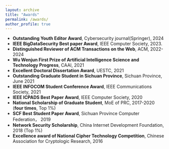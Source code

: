 ```yaml
---
layout: archive
title: "Awards"
permalink: /awards/
author_profile: true
---
```


* **Outstanding Youth Editor Award**, Cybersecurity journal(Springer), 2024
* **IEEE BigDataSecurity Best paper Award**, IEEE Computer Society, 2023.
* **Distinguished Reviewer of ACM Transactions on the Web**, ACM, 2022-2024
* **Wu Wenjun First Prize of Artificial Intelligence Science and Technology Progress**, CAAI, 2021
* **Excellent Doctoral Dissertation Award**,  UESTC, 2021
* **Outstanding Graduate Student in Sichuan Province**, Sichuan Province, June 2021
* **IEEE INFOCOM Student Conference Award**, IEEE Communications Society, 2021
* **IEEE ICPADS Best Paper Award**, IEEE Computer Society, 2020
* **National Scholarship of Graduate Student**, MoE of PRC, 2017-2020 (**four times**, Top 1%)
* **SCF Best Student Paper Award**, Sichuan Province Computer Federation， 2019
* **Network Security Scholarship**, China Internet Development Foundation, 2018 (Top 1%)
* **Excellence award of National Cipher Technology Competition**, Chinese Association for Cryptologic Research, 2016

   
